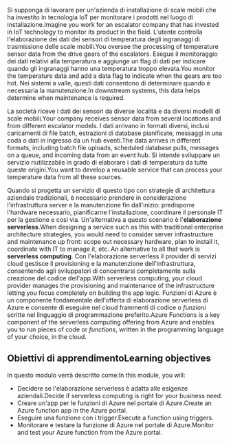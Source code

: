 <span data-ttu-id="a7a8b-101">Si supponga di lavorare per un'azienda di installazione di scale mobili che ha investito in tecnologia IoT per monitorare i prodotti nel luogo di installazione.</span><span class="sxs-lookup"><span data-stu-id="a7a8b-101">Imagine you work for an escalator company that has invested in IoT technology to monitor its product in the field.</span></span> <span data-ttu-id="a7a8b-102">L'utente controlla l'elaborazione dei dati dei sensori di temperatura degli ingranaggi di trasmissione delle scale mobili.</span><span class="sxs-lookup"><span data-stu-id="a7a8b-102">You oversee the processing of temperature sensor data from the drive gears of the escalators.</span></span> <span data-ttu-id="a7a8b-103">Esegue il monitoraggio dei dati relativi alla temperatura e aggiunge un flag di dati per indicare quando gli ingranaggi hanno una temperatura troppo elevata.</span><span class="sxs-lookup"><span data-stu-id="a7a8b-103">You monitor the temperature data and add a data flag to indicate when the gears are too hot.</span></span> <span data-ttu-id="a7a8b-104">Nei sistemi a valle, questi dati consentono di determinare quando è necessaria la manutenzione.</span><span class="sxs-lookup"><span data-stu-id="a7a8b-104">In downstream systems, this data helps determine when maintenance is required.</span></span>

<span data-ttu-id="a7a8b-105">La società riceve i dati dei sensori da diverse località e da diversi modelli di scale mobili.</span><span class="sxs-lookup"><span data-stu-id="a7a8b-105">Your company receives sensor data from several locations and from different escalator models.</span></span> <span data-ttu-id="a7a8b-106">I dati arrivano in formati diversi, inclusi caricamenti di file batch, estrazioni di database pianificate, messaggi in una coda o dati in ingresso da un hub eventi.</span><span class="sxs-lookup"><span data-stu-id="a7a8b-106">The data arrives in different formats, including batch file uploads, scheduled database pulls, messages on a queue, and incoming data from an event hub.</span></span> <span data-ttu-id="a7a8b-107">Si intende sviluppare un servizio riutilizzabile in grado di elaborare i dati di temperatura da tutte queste origini.</span><span class="sxs-lookup"><span data-stu-id="a7a8b-107">You want to develop a reusable service that can process your temperature data from all these sources.</span></span>

<span data-ttu-id="a7a8b-108">Quando si progetta un servizio di questo tipo con strategie di architettura aziendale tradizionali, è necessario prendere in considerazione l'infrastruttura server e la manutenzione fin dall'inizio: predisporre l'hardware necessario, pianificarne l'installazione, coordinare il personale IT per la gestione e così via. Un'alternativa a questo scenario è l'**elaborazione serverless**.</span><span class="sxs-lookup"><span data-stu-id="a7a8b-108">When designing a service such as this with traditional enterprise architecture strategies, you would need to consider server infrastructure and maintenance up front: scope out necessary hardware, plan to install it, coordinate with IT to manage it, etc. An alternative to all that work is **serverless computing**.</span></span> <span data-ttu-id="a7a8b-109">Con l'elaborazione serverless il provider di servizi cloud gestisce il provisioning e la manutenzione dell'infrastruttura, consentendo agli sviluppatori di concentrarsi completamente sulla creazione del codice dell'app.</span><span class="sxs-lookup"><span data-stu-id="a7a8b-109">With serverless computing, your cloud provider manages the provisioning and maintenance of the infrastructure letting you focus completely on building the app logic.</span></span> <span data-ttu-id="a7a8b-110">Funzioni di Azure è un componente fondamentale dell'offerta di elaborazione serverless di Azure e consente di eseguire nel cloud frammenti di codice o *funzioni* scritte nel linguaggio di programmazione preferito.</span><span class="sxs-lookup"><span data-stu-id="a7a8b-110">Azure Functions is a key component of the serverless computing offering from Azure and enables you to run pieces of code or *functions*, written in the programming language of your choice, in the cloud.</span></span>

## <a name="learning-objectives"></a><span data-ttu-id="a7a8b-111">Obiettivi di apprendimento</span><span class="sxs-lookup"><span data-stu-id="a7a8b-111">Learning objectives</span></span>

<span data-ttu-id="a7a8b-112">In questo modulo verrà descritto come:</span><span class="sxs-lookup"><span data-stu-id="a7a8b-112">In this module, you will:</span></span>

- <span data-ttu-id="a7a8b-113">Decidere se l'elaborazione serverless è adatta alle esigenze aziendali.</span><span class="sxs-lookup"><span data-stu-id="a7a8b-113">Decide if serverless computing is right for your business need.</span></span>
- <span data-ttu-id="a7a8b-114">Creare un'app per le funzioni di Azure nel portale di Azure.</span><span class="sxs-lookup"><span data-stu-id="a7a8b-114">Create an Azure function app in the Azure portal.</span></span>
- <span data-ttu-id="a7a8b-115">Eseguire una funzione con i trigger.</span><span class="sxs-lookup"><span data-stu-id="a7a8b-115">Execute a function using triggers.</span></span>
- <span data-ttu-id="a7a8b-116">Monitorare e testare la funzione di Azure nel portale di Azure.</span><span class="sxs-lookup"><span data-stu-id="a7a8b-116">Monitor and test your Azure function from the Azure portal.</span></span>
